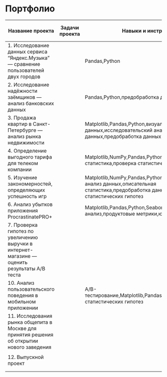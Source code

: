 # Портфолио
| Название проекта  | Задачи проекта   |  Навыки и инструменты  |Ссылки на работу    |
|---|---|---|---|
|1. Исследование данных сервиса “Яндекс.Музыка” — сравнение пользователей двух городов   |   | Pandas,Python  |   |
|2. Исследование надёжности заёмщиков — анализ банковских данных   |   | Pandas,Python,предобработка данных  |   |
|3. Продажа квартир в Санкт-Петербурге — анализ рынка недвижимости   |   | Matplotlib,Pandas,Python,визуализация данных,исследовательский анализ данных,предобработка данных  |   |
|4. Определение выгодного тарифа для телеком компании  |   | Matplotlib,NumPy,Pandas,Python,SciPy,описательная статистика,проверка статистических гипотез  |   |
|5. Изучение закономерностей, определяющих успешность игр   |   | Matplotlib,NumPy,Pandas,Python,исследовательский анализ данных,описательная статистика,предобработка данных,проверка статистических гипотез |   |
|6. Анализ убытков приложения ProcrastinatePRO+   |   |Matplotlib,Pandas,Python,Seaborn,когортный анализ,продуктовые метрики,юнит-экономика   |   |
|7. Проверка гипотез по увеличению выручки в интернет-магазине — оценить результаты A/B теста   |   |   |   |
|10. Анализ пользовательского поведения в мобильном приложении   |   | A/B-тестирование,Matplotlib,Pandas,Python,SciPy,проверка статистических гипотез  |   |
|11. Исследования рынка общепита в Москве для принятия решения об открытии нового заведения   |   |   |   |
|   |   |   |   |
|12. Выпускной проект   |   |  |   |
|   |   |   |   |
|   |   |   |   |
